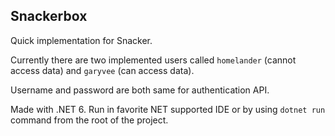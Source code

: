 ## Snackerbox

Quick implementation for Snacker.

Currently there are two implemented users called `homelander` (cannot access data) and `garyvee` (can access data).

Username and password are both same for authentication API.

Made with .NET 6. Run in favorite NET supported IDE or by using `dotnet run` command from the root of the project.